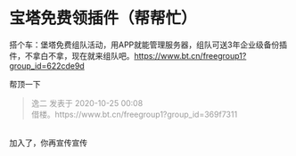 # 宝塔免费领插件（帮帮忙）


搭个车：堡塔免费组队活动，用APP就能管理服务器，组队可送3年企业级备份插件，不拿白不拿，现在就来组队吧。https://www.bt.cn/freegroup1?group_id=622cde9d

帮顶一下

<div class="quote"><blockquote><font color="#999999">逸二 发表于 2020-10-25 00:08</font><br />
<font color="#999999">借楼。https://www.bt.cn/freegroup1?group_id=369f7311</font></blockquote></div><br />
加入了，你再宣传宣传
